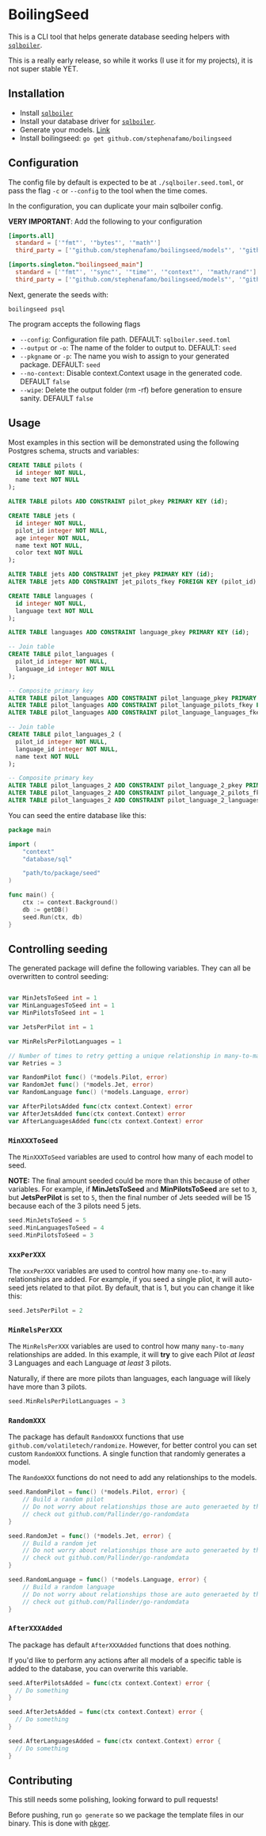 # BoilingSeed

This is a CLI tool that helps generate database seeding helpers with [`sqlboiler`](https://github.com/volatiletech/sqlboiler).

This is a really early release, so while it works (I use it for my projects), it is not super stable YET.

## Installation

* Install [`sqlboiler`](https://github.com/volatiletech/sqlboiler)
* Install your database driver for [`sqlboiler`](https://github.com/volatiletech/sqlboiler#supported-databases).
* Generate your models. [Link](https://github.com/volatiletech/sqlboiler#initial-generation)
* Install boilingseed: `go get github.com/stephenafamo/boilingseed`

## Configuration

The config file by default is expected to be at `./sqlboiler.seed.toml`, or pass the flag `-c` or `--config` to the tool when the time comes.

In the configuration, you can duplicate your main sqlboiler config.

**VERY IMPORTANT**: Add the following to your configuration

```toml
[imports.all]
  standard = ['"fmt"', '"bytes"', '"math"']
  third_party = ['"github.com/stephenafamo/boilingseed/models"', '"github.com/volatiletech/sqlboiler/v4/boil"', '"github.com/volatiletech/sqlboiler/v4/queries"', '"github.com/volatiletech/randomize"']

[imports.singleton."boilingseed_main"]
  standard = ['"fmt"', '"sync"', '"time"', '"context"', '"math/rand"']
  third_party = ['"github.com/stephenafamo/boilingseed/models"', '"github.com/volatiletech/sqlboiler/v4/boil"']
```

Next, generate the seeds with:

```shell
boilingseed psql 
```

The program accepts the following flags

* `--config`: Configuration file path. DEFAULT: `sqlboiler.seed.toml`
* `--output` or `-o`: The name of the folder to output to. DEFAULT: `seed`
* `--pkgname` or `-p`: The name you wish to assign to your generated package. DEFAULT: `seed`
* `--no-context`: Disable context.Context usage in the generated code. DEFAULT `false`
* `--wipe`: Delete the output folder (rm -rf) before generation to ensure sanity. DEFAULT `false`

## Usage

Most examples in this section will be demonstrated using the following Postgres schema, structs and variables:

```sql
CREATE TABLE pilots (
  id integer NOT NULL,
  name text NOT NULL
);

ALTER TABLE pilots ADD CONSTRAINT pilot_pkey PRIMARY KEY (id);

CREATE TABLE jets (
  id integer NOT NULL,
  pilot_id integer NOT NULL,
  age integer NOT NULL,
  name text NOT NULL,
  color text NOT NULL
);

ALTER TABLE jets ADD CONSTRAINT jet_pkey PRIMARY KEY (id);
ALTER TABLE jets ADD CONSTRAINT jet_pilots_fkey FOREIGN KEY (pilot_id) REFERENCES pilots(id);

CREATE TABLE languages (
  id integer NOT NULL,
  language text NOT NULL
);

ALTER TABLE languages ADD CONSTRAINT language_pkey PRIMARY KEY (id);

-- Join table
CREATE TABLE pilot_languages (
  pilot_id integer NOT NULL,
  language_id integer NOT NULL
);

-- Composite primary key
ALTER TABLE pilot_languages ADD CONSTRAINT pilot_language_pkey PRIMARY KEY (pilot_id, language_id);
ALTER TABLE pilot_languages ADD CONSTRAINT pilot_language_pilots_fkey FOREIGN KEY (pilot_id) REFERENCES pilots(id);
ALTER TABLE pilot_languages ADD CONSTRAINT pilot_language_languages_fkey FOREIGN KEY (language_id) REFERENCES languages(id);

-- Join table
CREATE TABLE pilot_languages_2 (
  pilot_id integer NOT NULL,
  language_id integer NOT NULL,
  name text NOT NULL
);

-- Composite primary key
ALTER TABLE pilot_languages_2 ADD CONSTRAINT pilot_language_2_pkey PRIMARY KEY (pilot_id, language_id);
ALTER TABLE pilot_languages_2 ADD CONSTRAINT pilot_language_2_pilots_fkey FOREIGN KEY (pilot_id) REFERENCES pilots(id);
ALTER TABLE pilot_languages_2 ADD CONSTRAINT pilot_language_2_languages_fkey FOREIGN KEY (language_id) REFERENCES languages(id);
```

You can seed the entire database like this:

```go
package main

import (
    "context"
    "database/sql"

    "path/to/package/seed"
)

func main() {
    ctx := context.Background()
    db := getDB()
    seed.Run(ctx, db)
}
```

## Controlling seeding

The generated package will define the following variables. They can all be overwritten to control seeding:

```go

var MinJetsToSeed int = 1
var MinLanguagesToSeed int = 1
var MinPilotsToSeed int = 1

var JetsPerPilot int = 1

var MinRelsPerPilotLanguages = 1

// Number of times to retry getting a unique relationship in many-to-many relationships
var Retries = 3

var RandomPilot func() (*models.Pilot, error)
var RandomJet func() (*models.Jet, error)
var RandomLanguage func() (*models.Language, error)

var AfterPilotsAdded func(ctx context.Context) error
var AfterJetsAdded func(ctx context.Context) error
var AfterLanguagesAdded func(ctx context.Context) error
```

### `MinXXXToSeed`

The `MinXXXToSeed` variables are used to control how many of each model to seed.

**NOTE:** The final amount seeded could be more than this because of other variables. For example, if **MinJetsToSeed** and **MinPilotsToSeed** are set to `3`, but **JetsPerPilot** is set to `5`, then the final number of Jets seeded will be 15 because each of the 3 pilots need 5 jets.

```go
seed.MinJetsToSeed = 5
seed.MinLanguagesToSeed = 4
seed.MinPilotsToSeed = 3
```

### `xxxPerXXX`

The `xxxPerXXX` variables are used to control how many `one-to-many` relationships are added. For example, if you seed a single pliot, it will auto-seed jets related to that pilot. By default, that is 1, but you can change it like this:

```go
seed.JetsPerPilot = 2
```

### `MinRelsPerXXX`

The `MinRelsPerXXX` variables are used to control how many `many-to-many` relationships are added. In this example, it will **try** to give each Pilot *at least* 3 Languages and each Language *at least* 3 pilots.

Naturally, if there are more pilots than languages, each language will likely have more than 3 pilots.

```go
seed.MinRelsPerPilotLanguages = 3
```

### `RandomXXX`

The package has default `RandomXXX` functions that use `github.com/volatiletech/randomize`. However, for better control you can set custom `RandomXXX` functions. A single function that randomly generates a model.

The `RandomXXX` functions do not need to add any relationships to the models.

```go
seed.RandomPilot = func() (*models.Pilot, error) {
    // Build a random pilot
    // Do not worry about relationships those are auto generaeted by the seeder
    // check out github.com/Pallinder/go-randomdata
}

seed.RandomJet = func() (*models.Jet, error) {
    // Build a random jet
    // Do not worry about relationships those are auto generaeted by the seeder
    // check out github.com/Pallinder/go-randomdata
}

seed.RandomLanguage = func() (*models.Language, error) {
    // Build a random language
    // Do not worry about relationships those are auto generaeted by the seeder
    // check out github.com/Pallinder/go-randomdata
}
```

### `AfterXXXAdded`

The package has default `AfterXXXAdded` functions that does nothing.

If you'd like to perform any actions after all models of a specific table is added to the database, you can overwrite this variable.

```go
seed.AfterPilotsAdded = func(ctx context.Context) error {
  // Do something
}

seed.AfterJetsAdded = func(ctx context.Context) error {
  // Do something
}

seed.AfterLanguagesAdded = func(ctx context.Context) error {
  // Do something
}
```

## Contributing

This still needs some polishing, looking forward to pull requests!

Before pushing, run `go generate` so we package the template files in our binary. This is done with [pkger](https://github.com/markbates/pkger).
